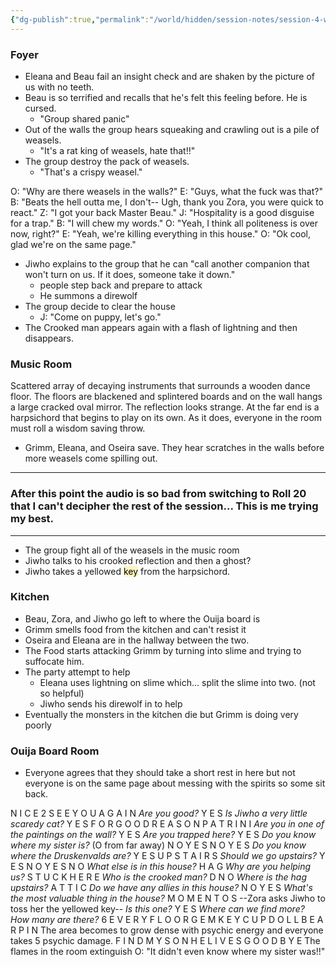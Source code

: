 ```yaml
---
{"dg-publish":true,"permalink":"/world/hidden/session-notes/session-4-weasel-dentistry/"}
---
```



### Foyer
- Eleana and Beau fail an insight check and are shaken by the picture of us with no teeth.
- Beau is so terrified and recalls that he's felt this feeling before. He is cursed.
	- "Group shared panic"
- Out of the walls the group hears squeaking and crawling out is a pile of weasels.
	- "It's a rat king of weasels, hate that!!"
- The group destroy the pack of weasels.
	- "That's a crispy weasel."

O: "Why are there weasels in the walls?"
E: "Guys, what the fuck was that?"
B: "Beats the hell outta me, I don't-- Ugh, thank you Zora, you were quick to react."
Z: "I got your back Master Beau."
J:  "Hospitality is a good disguise for a trap."
B: "I will chew my words."
O: "Yeah, I think all politeness is over now, right?"
E: "Yeah, we're killing everything in this house."
O: "Ok cool, glad we're on the same page."

- Jiwho explains to the group that he can "call another companion that won't turn on us. If it does, someone take it down."
	- people step back and prepare to attack
	- He summons a direwolf
- The group decide to clear the house
	- J: "Come on puppy, let's go."
- The Crooked man appears again with a flash of lightning and then disappears.

### Music Room
Scattered array of decaying instruments that surrounds a wooden dance floor. The floors are blackened and splintered boards and on the wall hangs a large cracked oval mirror. The reflection looks strange. At the far end is a harpsichord that begins to play on its own. As it does, everyone in the room must roll a wisdom saving throw.
- Grimm, Eleana, and Oseira save. They hear scratches in the walls before more weasels come spilling out.
___
### After this point the audio is so bad from switching to Roll 20 that I can't decipher the rest of the session... This is me trying my best.
___
- The group fight all of the weasels in the music room
- Jiwho talks to his crooked reflection and then a ghost?
- Jiwho takes a yellowed <mark style="background: #FFF3A3A6;">key</mark> from the harpsichord. 

### Kitchen
- Beau, Zora, and Jiwho go left to where the Ouija board is
- Grimm smells food from the kitchen and can't resist it
- Oseira and Eleana are in the hallway between the two.
- The Food starts attacking Grimm by turning into slime and trying to suffocate him.
- The party attempt to help
	- Eleana uses lightning on slime which... split the slime into two. (not so helpful)
	- Jiwho sends his direwolf in to help
- Eventually the monsters in the kitchen die but Grimm is doing very poorly

### Ouija Board Room
- Everyone agrees that they should take a short rest in here but not everyone is on the same page about messing with the spirits so some sit back.

N I C E  2  S E E  Y O U   A G A I N 
*Are you good?*
Y E S
*Is Jiwho a very little scaredy cat?*
Y E S
F O R  G O O D  R E A S O N
P A T R I N I
*Are you in one of the paintings on the wall?*
Y E S
*Are you trapped here?*
Y E S
*Do you know where my sister is?* (O from far away)
N O  Y E S  N O  Y E S
*Do you know where the Druskenvalds are?*
Y E S  U P S T A I R S
*Should we go upstairs?*
Y E S  N O  Y E S  N O 
*What else is in this house?*
H A G
*Why are you helping us?*
S T U C K  H E R E
*Who is the crooked man?*
D  N O
*Where is the hag upstairs?*
A T T I C
*Do we have any allies in this house?*
N O  Y E S
*What's the most valuable thing in the house?*
M O M E N T O S
--Zora asks Jiwho to toss her the yellowed key--
*Is this one?*
Y E S
*Where can we find more? How many are there?*
6  E V E R Y  F L O O R
G E M
K E Y
C U P
D O L L
B E A R
P I N
The area becomes to grow dense with psychic energy and everyone takes 5 psychic damage.
F I N D  M Y  S O N  H E  L I V E S 
G O O D B Y E
The flames in the room extinguish
O: "It didn't even know where my sister was!!"